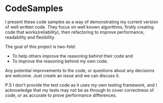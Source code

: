# CodeSamples

I present these code samples as a way of demonstrating my current version of well written code.
They focus on well known algorithms, firstly creating code that works(reliability), then refactoring to improve performance, readability and flexibility.

The goal of this project is two-fold:
* To help others improve the reasoning behind their code and
* To improve the reasoning behind my own code.

Any potential improvements to the code, or questions about any decisions are welcome. Just create an issue and we can discuss it.

P.S I don't provide the test code as it uses my own testing framework, and I acknowledge that my tests may not be as through to cover correctness of code, or as accurate to prove performance differences.
